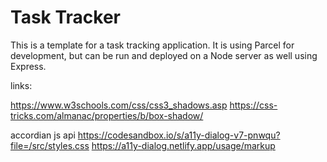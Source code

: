 # Task Tracker

This is a template for a task tracking application. It is using Parcel for development, but can be run and deployed on a Node server as well using Express.


links: 

https://www.w3schools.com/css/css3_shadows.asp
https://css-tricks.com/almanac/properties/b/box-shadow/


accordian js api
https://codesandbox.io/s/a11y-dialog-v7-pnwqu?file=/src/styles.css
https://a11y-dialog.netlify.app/usage/markup